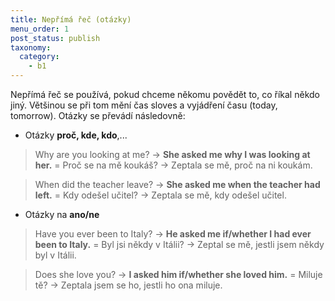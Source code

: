 ```yaml
---
title: Nepřímá řeč (otázky)
menu_order: 1
post_status: publish
taxonomy:
  category:
    - b1
---
```


Nepřímá řeč se používá, pokud chceme někomu povědět to, co říkal někdo jiný. Většinou se při tom mění čas sloves a vyjádření času (today, tomorrow). Otázky se převádí následovně:

- Otázky **proč, kde, kdo**,...

> Why are you looking at me? → **She asked me why I was looking at her.** = Proč se na mě koukáš? → Zeptala se mě, proč na ni koukám.

> When did the teacher leave? → **She asked me when the teacher had left.** = Kdy odešel učitel? → Zeptala se mě, kdy odešel učitel.

- Otázky na **ano/ne**

> Have you ever been to Italy? → **He asked me if/whether I had ever been to Italy.** = Byl jsi někdy v Itálii? → Zeptal se mě, jestli jsem někdy byl v Itálii.

> Does she love you? → **I asked him if/whether she loved him.** = Miluje tě? → Zeptala jsem se ho, jestli ho ona miluje.
